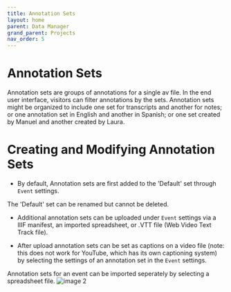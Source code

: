 ```yaml
---
title: Annotation Sets
layout: home
parent: Data Manager
grand_parent: Projects
nav_order: 5
---
```

# Annotation Sets

Annotation sets are groups of annotations for a single av file. In the end user interface, visitors can filter annotations by the sets. Annotation sets might be organized to include one set for transcripts and another for notes; or one annotation set in English and another in Spanish; or one set created by Manuel and another created by Laura.  

# Creating and Modifying Annotation Sets
 
- By default, Annotation sets are first added to the 'Default' set through `Event` settings.

The 'Default' set can be renamed but cannot be deleted.
  
- Additional annotation sets can be uploaded under `Event` settings via a IIIF manifest, an imported spreadsheet, or .VTT file (Web Video Text Track file).
  
- After upload annotation sets can be set as captions on a video file (note: this does not work for YouTube, which has its own captioning system) by selecting the settings of an annotation set in the `Event` settings. 

Annotation sets for an event can be imported seperately by selecting a spreadsheet file.
![image 2](../../assets/annotationsimage4.png)
